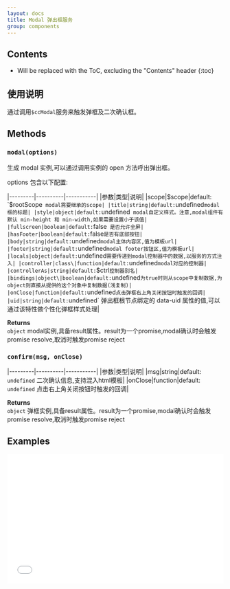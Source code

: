```yaml
---
layout: docs
title: Modal 弹出框服务
group: components
---
```


## Contents

* Will be replaced with the ToC, excluding the "Contents" header
{:toc}

## 使用说明
通过调用`$ccModal`服务来触发弹框及二次确认框。

## Methods

### `modal(options)`
生成 modal 实例,可以通过调用实例的 open 方法呼出弹出框。

options 包含以下配置:

|---------|----------|-----------|
|参数|类型|说明|
|scope|$scope|default: `$rootScope` modal需要继承的scope|
|title|string|default:`undefined` modal框的标题|
|style|object|default: `undefined` modal自定义样式。注意,modal组件有默认 min-height 和 min-width,如果需要设置小于该值|
|fullscreen|boolean|default:`false` 是否允许全屏|
|hasFooter|boolean|default:`false` 是否有底部按钮|
|body|string|default: `undefined` modal主体内容区,值为模板url|
|footer|string|default: `undefined` modal footer按钮区,值为模板url|
|locals|object|default: `undefined` 需要传递到modal控制器中的数据,以服务的方式注入|
|controller|class\|function|default: `undefined` modal对应的控制器|
|controllerAs|string|default: `$ctrl` 控制器别名|
|bindings|object\|boolean|default: `undefined` 为true时则从scope中复制数据,为object则直接从提供的这个对象中复制数据(浅复制)|
|onClose|function|default: `undefined` 点击弹框右上角关闭按钮时触发的回调|
|uid|string|default: `undefined` 弹出框根节点绑定的 data-uid 属性的值,可以通过该特性做个性化弹框样式处理|

**Returns**  
`object`	modal实例,具备result属性。result为一个promise,modal确认时会触发promise resolve,取消时触发promise reject

### `confirm(msg, onClose)`

|---------|----------|-----------|
|参数|类型|说明|
|msg|string|default: `undefined` 二次确认信息,支持混入html模板|
|onClose|function|default: `undefined` 点击右上角关闭按钮时触发的回调|

**Returns**  
`object`	弹框实例,具备result属性。result为一个promise,modal确认时会触发promise resolve,取消时触发promise reject

## Examples
<iframe width="100%" height="300" src="//jsfiddle.net/Kuitos/hnbkk9sz/embedded/js,html,result/" allowfullscreen="allowfullscreen" frameborder="0"></iframe>

</div>
